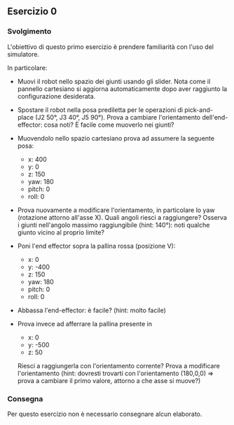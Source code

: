 ## Esercizio 0

### Svolgimento

L'obiettivo di questo primo esercizio è prendere familiarità con l'uso del simulatore.

In particolare:

- Muovi il robot nello spazio dei giunti usando gli slider. Nota come il pannello cartesiano si aggiorna automaticamente dopo aver raggiunto la configurazione desiderata.

- Spostare il robot nella posa prediletta per le operazioni di pick-and-place (J2 50°, J3 40°, J5 90°). Prova a cambiare l'orientamento dell'end-effector: cosa noti? È facile come muoverlo nei giunti?

- Muovendolo nello spazio cartesiano prova ad assumere la seguente posa:
    - x: 400
    - y: 0
    - z: 150
    - yaw: 180
    - pitch: 0
    - roll: 0

- Prova nuovamente a modificare l'orientamento, in particolare lo yaw (rotazione attorno all'asse X). Quali angoli riesci a raggiungere? Osserva i giunti nell'angolo massimo raggiungibile (hint: 140°): noti qualche giunto vicino al proprio limite?

- Poni l'end effector sopra la pallina rossa (posizione V):
    - x: 0
    - y: -400
    - z: 150
    - yaw: 180
    - pitch: 0
    - roll: 0

- Abbassa l'end-effector: è facile? (hint: molto facile)

- Prova invece ad afferrare la pallina presente in
    - x: 0
    - y: -500
    - z: 50

    Riesci a raggiungerla con l'orientamento corrente? Prova a modificare l'orientamento (hint: dovresti trovarti con l'orientamento (180,0,0) => prova a cambiare il primo valore, attorno a che asse si muove?)

### Consegna

Per questo esercizio non è necessario consegnare alcun elaborato.
